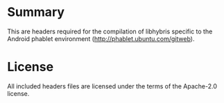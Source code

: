 Summary
=======

This are headers required for the compilation of libhybris specific to the Android phablet
environment (http://phablet.ubuntu.com/gitweb).

License
=======

All included headers files are licensed under the terms of the Apache-2.0 license.
